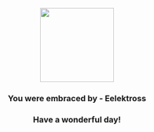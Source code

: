 <p align="center">
    <img src="https://raw.githubusercontent.com/PokeAPI/sprites/master/sprites/pokemon/604.png" width="150" height="150">
</p>
<h3 align="center">You were embraced by - <b>Eelektross</b></h3>
<h3 align="center">Have a wonderful day!</h3>
